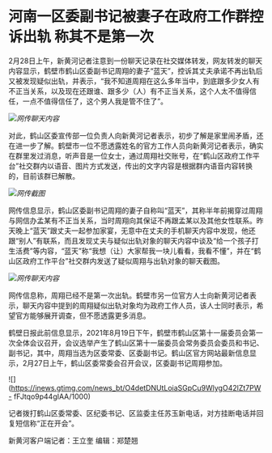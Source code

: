 # 河南一区委副书记被妻子在政府工作群控诉出轨 称其不是第一次

2月28日上午，新黄河记者注意到一份聊天记录在社交媒体转发，网友转发的聊天内容显示，鹤壁市鹤山区委副书记周翔的妻子“蓝天”，控诉其丈夫承诺不再出轨后又被发现疑似出轨，并表示，“我不知道周翔在这么多年当中，到底跟多少女人有不正当关系，以及现在还跟谁、跟多少（人）有不正当关系，这个人太不值得信任，一点不值得信任了，这个男人我是管不住了”。

![](https://inews.gtimg.com/news_bt/Or72EjEcSNiP0KQOxz756-BVvPzLW0bOlyZ3kiA-M-9ZIAA/1000)_网传聊天内容_

对此，鹤山区委宣传部一位负责人向新黄河记者表示，初步了解是家里闹矛盾，还在进一步了解。鹤壁市一位不愿透露姓名的官方工作人员向新黄河记者表示，确实在群里发过消息，听声音是一位女士，通过周翔社交账号，在“鹤山区政府工作平台”社交群内以语音、图片方式发送，传出的文字内容是根据群内语音内容转换的，目前该群已解散。

![](https://inews.gtimg.com/news_bt/O0gw2nzLAWS0QQnvYyDzFrKMIP5E2HA8N7ACA3uZBUYu0AA/1000)_网传截图_

网传信息显示，鹤山区委副书记周翔的妻子自称叫“蓝天”，其称半年前揭穿过周翔与网信办孟某有不正当关系，当时周翔向其保证不再跟孟某以及其他女性联系。昨天晚上“蓝天”跟丈夫一起参加家宴，无意中在丈夫的手机聊天内容中发现，他还跟“别人”有联系，而且发现丈夫与疑似出轨对象的聊天内容中谈及“给一个孩子打生活费”等内容，“蓝天”称“我想（让）大家帮我一块儿看看，我看不懂”，并在“鹤山区政府工作平台”社交群内发送了疑似周翔与出轨对象的聊天截图。

![](https://inews.gtimg.com/news_bt/OtXVQHAmtFzia_g7e2Ns6fDERUx6iGiVIJQxyI1HxidSkAA/1000)_网传聊天内容_

网传信息称，周翔已经不是第一次出轨。鹤壁市另一位官方人士向新黄河记者表示，聊天内容中提到的周翔疑似出轨对象均为政府工作人员，该人士同时表示，希望官方能够展开调查，但不愿透露更多消息。

鹤壁日报此前信息显示，2021年8月19日下午，鹤壁市鹤山区第十一届委员会第一次全体会议召开，会议选举产生了鹤山区第十一届委员会常务委员会委员和书记、副书记，其中，周翔当选为区委常委、区委副书记。鹤山区官方网站最新信息显示，2月27日上午，鹤山区委常委会召开会议，区委副书记周翔参加。

![](https://inews.gtimg.com/news_bt/O4detDNUtLoiaSGpCu9WlygO42lZt7PW-
fFJtqo9p44gIAA/1000)

记者拨打鹤山区委常委、区纪委书记、区监委主任苏玉新电话，对方挂断电话并回复短信称“正在开会”。

新黄河客户端记者：王立奎 编辑：郑楚翘

